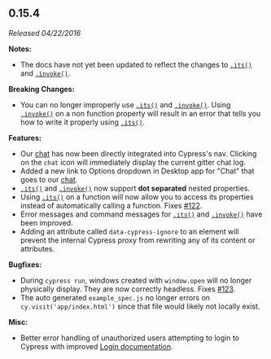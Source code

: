 ## 0.15.4

_Released 04/22/2016_

**Notes:**

- The docs have not yet been updated to reflect the changes to [`.its()`](/api/commands/its) and [`.invoke()`](/api/commands/invoke).

**Breaking Changes:**

- You can no longer improperly use [`.its()`](/api/commands/its) and [`.invoke()`](/api/commands/invoke). Using [`.invoke()`](/api/commands/invoke) on a non function property will result in an error that tells you how to write it properly using [`.its()`](/api/commands/its).

**Features:**

- Our [chat](https://gitter.im/cypress-io/cypress) has now been directly integrated into Cypress's nav. Clicking on the `chat` icon will immediately display the current gitter chat log.
- Added a new link to Options dropdown in Desktop app for "Chat" that goes to our [chat](https://gitter.im/cypress-io/cypress).
- [`.its()`](/api/commands/its) and [`.invoke()`](/api/commands/invoke) now support **dot separated** nested properties.
- Using [`.its()`](/api/commands/its) on a function will now allow you to access its properties instead of automatically calling a function. Fixes [#122](https://github.com/cypress-io/cypress/issues/122).
- Error messages and command messages for [`.its()`](/api/commands/its) and [`.invoke()`](/api/commands/invoke) have been improved.
- Adding an attribute called `data-cypress-ignore` to an element will prevent the internal Cypress proxy from rewriting any of its content or attributes.

**Bugfixes:**

- During `cypress run`, windows created with `window.open` will no longer physically display. They are now correctly headless. Fixes [#123](https://github.com/cypress-io/cypress/issues/123).
- The auto generated `example_spec.js` no longer errors on `cy.visit('app/index.html')` since that file would likely not locally exist.

**Misc:**

- Better error handling of unauthorized users attempting to login to Cypress with improved [Login documentation](/guides/getting-started/installing-cypress).
